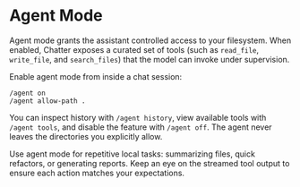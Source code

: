 # Agent Mode

Agent mode grants the assistant controlled access to your filesystem. When enabled, Chatter exposes a curated set of tools (such as `read_file`, `write_file`, and `search_files`) that the model can invoke under supervision.

Enable agent mode from inside a chat session:

```text
/agent on
/agent allow-path .
```

You can inspect history with `/agent history`, view available tools with `/agent tools`, and disable the feature with `/agent off`. The agent never leaves the directories you explicitly allow.

Use agent mode for repetitive local tasks: summarizing files, quick refactors, or generating reports. Keep an eye on the streamed tool output to ensure each action matches your expectations.
